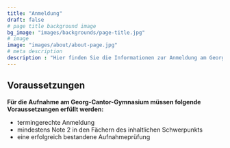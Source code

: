 ```yaml
---
title: "Anmeldung"
draft: false
# page title background image
bg_image: "images/backgrounds/page-title.jpg"
# image
image: "images/about/about-page.jpg"
# meta description
description : "Hier finden Sie die Informationen zur Anmeldung am Georg-Cantor-Gymnasium"
---
```


## Voraussetzungen

**Für die Aufnahme am Georg-Cantor-Gymnasium müssen folgende Voraussetzungen erfüllt werden:**
 * termingerechte Anmeldung
 * mindestens Note 2 in den Fächern des inhaltlichen Schwerpunkts
 * eine erfolgreich bestandene Aufnahmeprüfung

